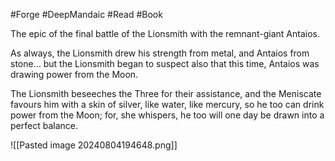 #Forge #DeepMandaic #Read #Book 

The epic of the final battle of the Lionsmith with the remnant-giant Antaios.

As always, the Lionsmith drew his strength from metal, and Antaios from stone… but the Lionsmith began to suspect also that this time, Antaios was drawing power from the Moon.

The Lionsmith beseeches the Three for their assistance, and the Meniscate favours him with a skin of silver, like water, like mercury, so he too can drink power from the Moon; for, she whispers, he too will one day be drawn into a perfect balance.

![[Pasted image 20240804194648.png]]